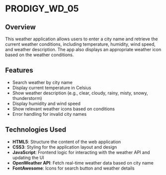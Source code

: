 # PRODIGY_WD_05

## Overview
This weather application allows users to enter a city name and retrieve the current weather conditions, including temperature, humidity, wind speed, and weather description. The app also displays an appropriate weather icon based on the weather conditions.

## Features
- Search weather by city name
- Display current temperature in Celsius
- Show weather description (e.g., clear, cloudy, rainy, misty, snowy, thunderstorm)
- Display humidity and wind speed
- Show relevant weather icons based on conditions
- Error handling for invalid city names

## Technologies Used
- **HTML5**: Structure the content of the web application
- **CSS3**: Styling for the application layout and design
- **JavaScript**: Frontend logic for interacting with the weather API and updating the UI
- **OpenWeather API**: Fetch real-time weather data based on city name
- **FontAwesome**: Icons for search button and weather details
